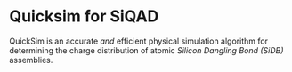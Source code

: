 # Quicksim for SiQAD

QuickSim is an accurate *and* efficient physical simulation algorithm for determining the charge distribution of atomic *Silicon Dangling Bond (SiDB)* assemblies.
